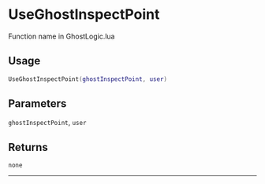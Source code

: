 # UseGhostInspectPoint
Function name in GhostLogic.lua
## Usage
```lua
UseGhostInspectPoint(ghostInspectPoint, user)
```
## Parameters
`ghostInspectPoint`, `user`
## Returns
`none`

---